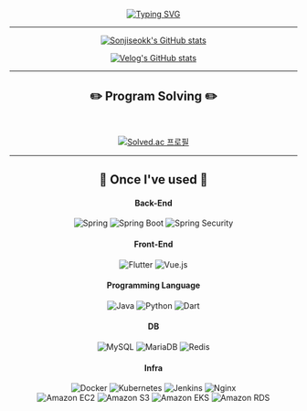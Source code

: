 <div align="center">

[![Typing SVG](https://readme-typing-svg.herokuapp.com?font=Oleo+Script&color=9D9ED2&size=80&center=true&vCenter=true&width=800&height=200&lines=%E3%80%80%E3%80%80Hi+there%2C+I'm+Jiseok.+%E3%80%80%E3%80%80)](https://git.io/typing-svg)

---


[![Sonjiseokk's GitHub stats](https://github-readme-stats.vercel.app/api?username=sonjiseokk&show_icons=true&theme=material-palenight&hide_border=true&bg_color=20232a&icon_color=E3E3E3A8&text_color=fff&title_color=918FE0&count_private=true)](https://github.com/anuraghazra/github-readme-stats)

  

<!-- <img src="https://github-readme-activity-graph.vercel.app/graph?username=sonjiseokk&theme=react-dark&bg_color=20232a&hide_border=true&line=8A87D0&color=918FE0" width=98%/>

</br>

___

## 💻 DEV's log 💻
</br>


<!-- [![Tistory's Card](https://github-readme-tistory-card.vercel.app/api?name=jseo-k)](https://github.com/loosie/github-readme-tistory-card) -->
<!-- [![Tistory's Badge](https://github-readme-tistory-card.vercel.app/api/badge?name=jseo-k&theme={insert_theme})](https://jseo-k.tistory.com/) -->
[![Velog's GitHub stats](https://velog-readme-stats.vercel.app/api?name=sonjiseokk&color=E3E3E3A8)](https://velog.io/@sonjiseokk)
  
___

## ✏️ Program Solving ✏️

</br>
  
[![Solved.ac 프로필](http://mazassumnida.wtf/api/v2/generate_badge?boj=jseo_k)](https://solved.ac/jseo_k)

___
## 🔨 Once I've used 🔨

#### Back-End
  ![Spring](https://img.shields.io/badge/spring-%236DB33F.svg?style=for-the-badge&logo=spring&logoColor=white)
  ![Spring Boot](https://img.shields.io/badge/springboot-6DB33F?style=for-the-badge&logo=springboot&logoColor=white)
  ![Spring Security](https://img.shields.io/badge/Spring%20Security-6DB33F?style=for-the-badge&logo=Spring%20Security&logoColor=white)
#### Front-End
 ![Flutter](https://img.shields.io/badge/Flutter-%2302569B.svg?style=for-the-badge&logo=Flutter&logoColor=white)
 ![Vue.js](https://img.shields.io/badge/vuejs-%2335495e.svg?style=for-the-badge&logo=vuedotjs&logoColor=%234FC08D)
#### Programming Language
  ![Java](https://img.shields.io/badge/java-%23ED8B00.svg?style=for-the-badge&logo=openjdk&logoColor=white)
 ![Python](https://img.shields.io/badge/python-3776AB?style=for-the-badge&logo=python&logoColor=white)
  ![Dart](https://img.shields.io/badge/dart-%230175C2.svg?style=for-the-badge&logo=dart&logoColor=white)
#### DB
![MySQL](https://img.shields.io/badge/mysql-4479A1.svg?style=for-the-badge&logo=mysql&logoColor=white)
![MariaDB](https://img.shields.io/badge/MariaDB-003545?style=for-the-badge&logo=mariadb&logoColor=white)
![Redis](https://img.shields.io/badge/Redis-%23DD0031.svg?style=for-the-badgelogo=redis&logoColor=white)
#### Infra
 ![Docker](https://img.shields.io/badge/docker-%230db7ed.svg?style=for-the-badge&logo=docker&logoColor=white)
 ![Kubernetes](https://img.shields.io/badge/Kubernetes-326CE5?style=for-the-badge&logo=kubernetes&logoColor=fff)
 ![Jenkins](https://img.shields.io/badge/Jenkins-D24939?style=for-the-badge&logo=jenkins&logoColor=white)
 ![Nginx](https://img.shields.io/badge/nginx-%23009639.svg?style=for-the-badge&logo=nginx&logoColor=white)
 </br>
   ![Amazon EC2](https://img.shields.io/badge/Amazon%20EC2-FF9900?style=for-the-badge&logo=Amazon%20EC2&logoColor=white)
  ![Amazon S3](https://img.shields.io/badge/Amazon%20S3-569A31?style=for-the-badge&logo=Amazon%20S3&logoColor=white)
  ![Amazon EKS](https://img.shields.io/badge/Amazon%20EKS-FF9900?style=for-the-badge&logo=amazoneks&logoColor=white)
  ![Amazon RDS](https://img.shields.io/badge/Amazon%20RDS-527FFF?style=for-the-badge&logo=amazonrds&logoColor=white)
  
 


